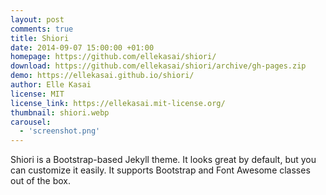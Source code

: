 ```yaml
---
layout: post
comments: true
title: Shiori
date: 2014-09-07 15:00:00 +01:00
homepage: https://github.com/ellekasai/shiori/
download: https://github.com/ellekasai/shiori/archive/gh-pages.zip
demo: https://ellekasai.github.io/shiori/
author: Elle Kasai
license: MIT
license_link: https://ellekasai.mit-license.org/
thumbnail: shiori.webp
carousel:
  - 'screenshot.png'
---
```


Shiori is a Bootstrap-based Jekyll theme. It looks great by default, but you can customize it easily. It supports Bootstrap and Font Awesome classes out of the box.
